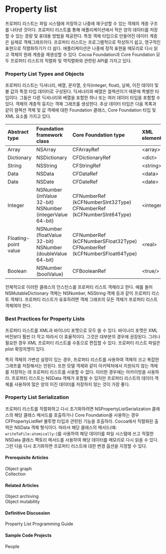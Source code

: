 # Property list

프로퍼티 리스트는 파일 시스템에 저장하고 나중에 재구성할 수 있는 객체의 계층 구조를 나타낸 것이다. 프로퍼티 리스트를 통해 애플리케이션에서 적은 양의 데이터를 저장할 수 있는 경량 및 휴대용 방법을 제공한다. 특정 객체 타입으로 만들어진 데이터 계층은 실제로 객체그래프이다. 프로퍼티 리스트는 프로그램적으로 작성하기 쉽고, 영구적인 표현으로 직렬화하기가 더 쉽다. 애플리케이션은 나중에 정적 표현을 메모리로 다시 읽고 객체의 원래 계층을 재생성할 수 있다. Cocoa Foundation과 Core Foundation 모두 프로퍼티 리스트의 직렬화 및 역직렬화와 관련된 API를 가지고 있다.

### Property List Types and Objects

프로퍼티 리스트는 딕셔너리, 배열, 문자열, 숫자\(integer, float\), 날짜, 이진 데이터 및 불 값의 특정 타입 데이터로 구성된다. 딕셔너리와 배열은 컬렉션이기 때문에 특별한 타입이다. 그들은 다른 딕셔너리와 배열을 포함한 하나 또는 여러 데이터 타입을 포함할 수 있다. 객체의 계층적 둥지는 객체 그래프를 생성한다. 추상 데이터 타입은 다음 목록과 같이 컬렉션 객체 및 값 객체에 대한 Foundation 클래스, Core Foundation 타입 및 XML 요소를 가지고 있다.

| Abstract type | Foundation framework class | Core Foundation type | XML element |
| :--- | :--- | :--- | :--- |
| Array | NSArray | CFArrayRef | &lt;array&gt; |
| Dictionary | NSDictionary | CFDictionaryRef | &lt;dict&gt; |
| String | NSString | CFStringRef | &lt;string&gt; |
| Data | NSData | CFDataRef | &lt;data&gt; |
| Date | NSDate | CFDateRef | &lt;date&gt; |
| Integer | NSNumber \(intValue 32-bit\) NSNumber \(integerValue 64-bit\) | CFNumberRef \(kCFNumberSInt32Type\) CFNumberRef \(kCFNumberSInt64Type\) | &lt;integer&gt; |
| Floating-point value | NSNumber \(floatValue 32-bit\) NSNumber \(doubleValue 64-bit\) | CFNumberRef \(kCFNumberSFloat32Type\) CFNumberRef \(kCFNumberSFloat64Type\) | &lt;real&gt; |
| Boolean | NSNumber \(boolValue\) | CFBooleanRef | &lt;true/&gt; |

전체적으로 이러한 클래스의 인스턴스를 프로퍼티 리스트 객체라고 한다. 예를 들어 NSMutableDictionary 객체는 NSNumber, NSString 객체 등과 같이 프로퍼티 리스트 객체다. 프로퍼티 리스트가 유효하려면 객체 그래프의 모든 객체가 프로퍼티 리스트 객체여야 한다.

### Best Practices for Property Lists

프로퍼티 리스트를 XML과 바이너리 포멧으로 모두 쓸 수 있다. 바이너리 포멧은 XML 버전보다 훨씬 더 작고 따라서 더 효율적이다. 그것은 대부분의 경우에 권장된다. 그러나 필요한 경우 XML 프로퍼티 리스트를 수동으로 편집할 수 있다. 프로퍼티 리스트 파일은 plist 확장자명이 있다.

특히 객체의 가변성 설정이 있는 경우, 프로퍼티 리스트를 사용하여 객체의 크고 복잡한 그래프를 저장해서는 안된다. 또한 모델 객체와 같이 아키텍처에서 지원되지 않는 객체를 저장하는 데 프로퍼티 리스트를 사용할 수 없다. 이러한 경우에는 아카이빙을 사용하라. 프로퍼티 리스트는 NSData 객체가 포함될 수 있지만 프로퍼티 리스트의 데이터 객체를 사용하여 많은 양의 이진 데이터를 저장하지 않는 것이 가장 좋다.

### Property List Serialization

프로퍼티 리스트를 직렬화하고 다시 초기화하려면 NSPropertyListSerialization 클래스의 해당 클래스 메서드를 호출하거나 Core Foundation을 사용하는 경우 CFPropertyListRef 불투명 타입과 관련된 기능을 호출하라. Cocoa에서 직렬화된 출력은 NSData 객체 형식이다. 따라서 해당 클래스의 메서드\(예: `writeToFile:atomically:`\)를 사용하여 해당 데이터를 파일 시스템에 쓰고 적절한 NSData 클래스 팩토리 메서드를 사용하여 해당 데이터를 메모리로 다시 읽을 수 있다. 그런 다음 다시 초기화하면 프로퍼티 리스트에 대한 변경 옵션을 지정할 수 있다.

#### Prerequisite Articles

Object graph  
Collection

#### Related Articles

Object archiving  
Object mutability

#### Definitive Discussion

Property List Programming Guide

#### Sample Code Projects

People

